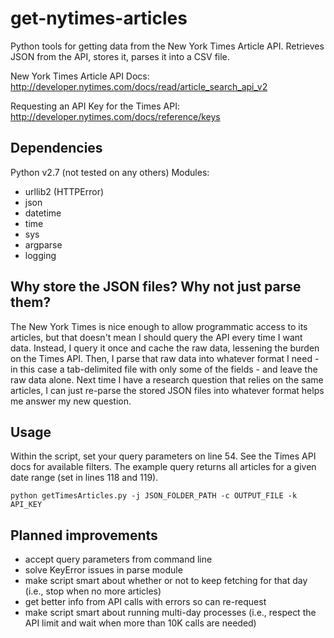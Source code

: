 get-nytimes-articles
====================

Python tools for getting data from the New York Times Article API. Retrieves JSON from the API, stores it, parses it into a CSV file.

New York Times Article API Docs: http://developer.nytimes.com/docs/read/article_search_api_v2

Requesting an API Key for the Times API: http://developer.nytimes.com/docs/reference/keys

## Dependencies
Python v2.7 (not tested on any others)
Modules:
- urllib2 (HTTPError)
- json
- datetime
- time
- sys
- argparse
- logging

## Why store the JSON files? Why not just parse them?
The New York Times is nice enough to allow programmatic access to its articles, but that doesn't mean I should query the API every time I want data. Instead, I query it once and cache the raw data, lessening the burden on the Times API. Then, I parse that raw data into whatever format I need - in this case a tab-delimited file with only some of the fields - and leave the raw data alone. Next time I have a research question that relies on the same articles, I can just re-parse the stored JSON files into whatever format helps me answer my new question.

## Usage
Within the script, set your query parameters on line 54. See the Times API docs for available filters. The example query returns all articles for a given date range (set in lines 118 and 119).

```python getTimesArticles.py -j JSON_FOLDER_PATH -c OUTPUT_FILE -k API_KEY```

## Planned improvements
- accept query parameters from command line
- solve KeyError issues in parse module
- make script smart about whether or not to keep fetching for that day (i.e., stop when no more articles)
- get better info from API calls with errors so can re-request
- make script smart about running multi-day processes (i.e., respect the API limit and wait when more than 10K calls are needed)
